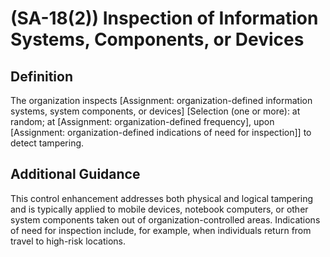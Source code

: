 
# (SA-18(2)) Inspection of Information Systems, Components, or Devices

## Definition

The organization inspects [Assignment: organization-defined information systems, system components, or devices] [Selection (one or more): at random; at [Assignment: organization-defined frequency], upon [Assignment: organization-defined indications of need for inspection]] to detect tampering.

## Additional Guidance

This control enhancement addresses both physical and logical tampering and is typically applied to mobile devices, notebook computers, or other system components taken out of organization-controlled areas. Indications of need for inspection include, for example, when individuals return from travel to high-risk locations.
